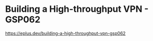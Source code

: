 # Building a High-throughput VPN - GSP062

<https://eplus.dev/building-a-high-throughput-vpn-gsp062>